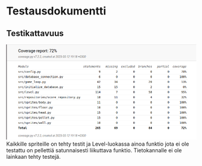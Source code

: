 # Testausdokumentti
## Testikattavuus
![](./kuvat/testikattavuus.png)
Kaikkille spriteille on tehty testit ja Level-luokassa ainoa funktio jota ei ole testattu on pellettiä satunnaisesti liikuttava funktio. Tietokannalle ei ole lainkaan tehty testejä.
